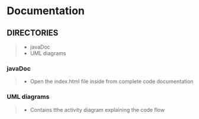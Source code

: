 # Documentation

## DIRECTORIES

> - javaDoc
> - UML diagrams

### javaDoc 

> - Open the index.html file inside from complete code documentation

### UML diagrams

> - Contains tthe activity diagram explaining the code flow

